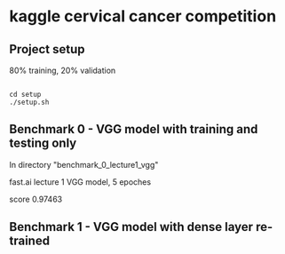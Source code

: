 # kaggle cervical cancer competition

## Project setup

80% training, 20% validation
<pre><code>
cd setup
./setup.sh
</code></pre>

## Benchmark 0 - VGG model with training and testing only
In directory "benchmark_0_lecture1_vgg"

fast.ai lecture 1 VGG model, 5 epoches

score 0.97463

## Benchmark 1 - VGG model with dense layer re-trained
